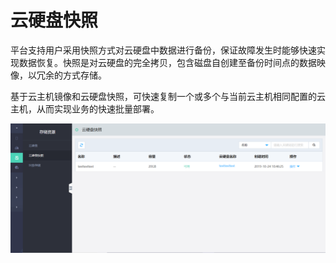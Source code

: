 # 云硬盘快照

平台支持用户采用快照方式对云硬盘中数据进行备份，保证故障发生时能够快速实现数据恢复。快照是对云硬盘的完全拷贝，包含磁盘自创建至备份时间点的数据映像，以冗余的方式存储。

基于云主机镜像和云硬盘快照，可快速复制一个或多个与当前云主机相同配置的云主机，从而实现业务的快速批量部署。

![Snapshots-1](../../../../../image/JD-Cloud-Swift/Snapshots-1.png)

